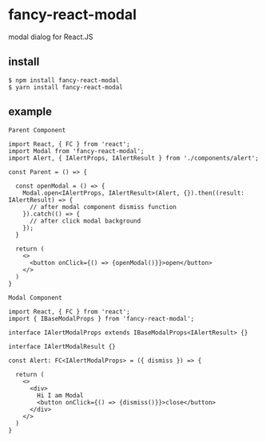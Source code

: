 # fancy-react-modal 

modal dialog for React.JS

## install

    $ npm install fancy-react-modal  
    $ yarn install fancy-react-modal

## example

```tsx
Parent Component

import React, { FC } from 'react';
import Modal from 'fancy-react-modal';
import Alert, { IAlertProps, IAlertResult } from './components/alert';

const Parent = () => {

  const openModal = () => {
    Modal.open<IAlertProps, IAlertResult>(Alert, {}).then((result: IAlertResult) => {
      // after modal component dismiss function
    }).catch(() => {
      // after click modal background
    });
  }

  return (
    <>
      <button onClick={() => {openModal()}}>open</button>
    </>
  )
}

```

```tsx
Modal Component

import React, { FC } from 'react';
import { IBaseModalProps } from 'fancy-react-modal';

interface IAlertModalProps extends IBaseModalProps<IAlertResult> {}

interface IAlertModalResult {}

const Alert: FC<IAlertModalProps> = ({ dismiss }) => {

  return (
    <>
      <div>
        Hi I am Modal
        <button onClick={() => {dismiss()}}>close</button>
      </div>
    </>
  )
}
```